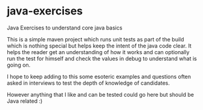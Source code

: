 # java-exercises
Java Exercises to understand core java basics

This is a simple maven project which runs unit tests as part of the build which is nothing special but helps keep the intent of the java code clear.
It helps the reader get an understanding of how it works and can optionally run the test for himself and check the values in debug to understand what is going on.

I hope to keep adding to this some esoteric examples and questions often asked in interviews to test the depth of knowledge of candidates.

However anything that I like and can be tested could go here but should be Java related :)
